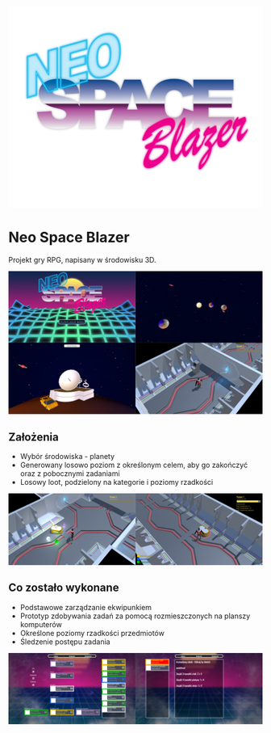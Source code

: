 ![picture](img/Neo_Space_Blazer_Logo.png)

# Neo Space Blazer

Projekt gry RPG, napisany w środowisku 3D.

![picture](img/frame0.png)

## Założenia

* Wybór środowiska - planety
* Generowany losowo poziom z określonym celem, aby go zakończyć oraz z pobocznymi zadaniami
* Losowy loot, podzielony na kategorie i poziomy rzadkości

![picture](img/frame1.png)

## Co zostało wykonane

* Podstawowe zarządzanie ekwipunkiem
* Prototyp zdobywania zadań za pomocą rozmieszczonych na planszy komputerów
* Określone poziomy rzadkości przedmiotów
* Śledzenie postępu zadania

![picture](img/frame2.png)
